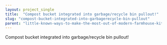 ```yaml
---
layout: project_single
title:  "Compost bucket integrated into garbage/recycle bin pullout!"
slug: "compost-bucket-integrated-into-garbagerecycle-bin-pullout"
parent: "little-known-ways-to-make-the-most-out-of-modern-farmhouse-kitchen"
---
```

Compost bucket integrated into garbage/recycle bin pullout!